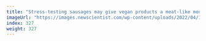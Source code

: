 ```yaml
---
title: "Stress-testing sausages may give vegan products a meat-like mouthfeel"
imageUrl: "https://images.newscientist.com/wp-content/uploads/2022/04/12132615/SEI_98340764.jpg?width=600"
index: 327
weight: 327
---
```

